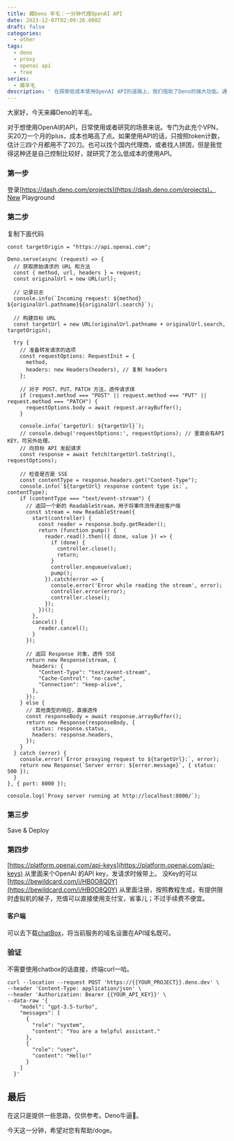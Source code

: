 ```yaml
---
title: 薅Deno 羊毛：一分钟代理OpenAI API
date: 2023-12-07T02:09:26.000Z
draft: false
categories:
  - other
tags:
  - deno
  - proxy
  - openai api
  - free
series:
  - 薅羊毛
description: ' 在探索低成本使用OpenAI API的道路上，我们借助了Deno的强大功能。通过在Deno Playground中部署一个简单的代理服务器，我们能够绕过地理限制，直接与OpenAI的API进行交互。这个过程不仅节省了VPN和OpenAI Plus会员的费用，还提供了更加灵活和自主的控制方式。通过使用自己的API密钥，并结合国内代理商或拼团的方式，我们可以更加经济高效地进行研究和开发。此外，我们还介绍了如何通过curl命令在终端进行验证，确保一切运行正常。这一切的实现，都离不开Deno的强大支持，它让我们能够更加自由地探索和创新。希望这一分钟的分享，能够为您带来启发和帮助。Deno，确实牛逼！'
---
```


大家好，今天来薅Deno的羊毛。

对于想使用OpenAI的API，日常使用或者研究的场景来说。专门为此充个VPN，买20刀一个月的plus，成本也略高了点。如果使用API的话，只按照token计数，估计三四个月都用不了20刀。也可以找个国内代理商，或者找人拼团，但是我觉得这种还是自己控制比较好，就研究了怎么低成本的使用API。


### 第一步
登录[https://dash.deno.com/projects](https://dash.deno.com/projects)，New Playground

### 第二步
复制下面代码
```JS
const targetOrigin = "https://api.openai.com";

Deno.serve(async (request) => {
  // 获取原始请求的 URL 和方法
  const { method, url, headers } = request;
  const originalUrl = new URL(url);
  
  // 记录日志
  console.info(`Incoming request: ${method} ${originalUrl.pathname}${originalUrl.search}`);

  // 构建目标 URL
  const targetUrl = new URL(originalUrl.pathname + originalUrl.search, targetOrigin);
  
  try {
    // 准备转发请求的选项
    const requestOptions: RequestInit = {
      method,
      headers: new Headers(headers), // 复制 headers
    };

    // 对于 POST、PUT、PATCH 方法，透传请求体
    if (request.method === "POST" || request.method === "PUT" || request.method === "PATCH") {
      requestOptions.body = await request.arrayBuffer();
    }

    console.info(`targetUrl: ${targetUrl}`);
    // console.debug('requestOptions:', requestOptions); // 里面会有API KEY，可另外处理。
    // 向目标 API 发起请求
    const response = await fetch(targetUrl.toString(), requestOptions);

    // 检查是否是 SSE
    const contentType = response.headers.get("Content-Type");
    console.info(`${targetUrl} response content type is:`, contentType);
    if (contentType === "text/event-stream") {
      // 返回一个新的 ReadableStream，用于将事件流传递给客户端
      const stream = new ReadableStream({
        start(controller) {
          const reader = response.body.getReader();
          return (function pump() {
            reader.read().then(({ done, value }) => {
              if (done) {
                controller.close();
                return;
              }
              controller.enqueue(value);
              pump();
            }).catch(error => {
              console.error('Error while reading the stream', error);
              controller.error(error);
              controller.close();
            });
          })();
        },
        cancel() {
          reader.cancel();
        }
      });

      // 返回 Response 对象，透传 SSE
      return new Response(stream, {
        headers: {
          "Content-Type": "text/event-stream",
          "Cache-Control": "no-cache",
          "Connection": "keep-alive",
        },
      });
    } else {
      // 其他类型的响应，直接透传
      const responseBody = await response.arrayBuffer();
      return new Response(responseBody, {
        status: response.status,
        headers: response.headers,
      });
    }
  } catch (error) {
    console.error(`Error proxying request to ${targetUrl}:`, error);
    return new Response(`Server error: ${error.message}`, { status: 500 });
  }
}, { port: 8000 });

console.log(`Proxy server running at http://localhost:8000/`);
```

### 第三步
Save & Deploy

### 第四步
[https://platform.openai.com/api-keys](https://platform.openai.com/api-keys) 从里面来个OpenAI 的API key，发请求时候带上。
没Key的可以 [https://bewildcard.com/i/HB0O8Q0Y](https://bewildcard.com/i/HB0O8Q0Y) 从里面注册，按照教程生成，有提供限时虚拟机的梯子，充值可以直接使用支付宝，省事儿；不过手续费不便宜。

#### 客户端
可以去下载[chatBox](https://chatboxai.app/zh)，将当前服务的域名设置在API域名既可。

### 验证
不需要使用chatbox的话直接，终端curl一哈。
```shell
curl --location --request POST 'https://{{YOUR_PROJECT}}.deno.dev' \
--header 'Content-Type: application/json' \
--header 'Authorization: Bearer {{YOUR_API_KEY}}' \
--data-raw '{
    "model": "gpt-3.5-turbo",
    "messages": [
      {
        "role": "system",
        "content": "You are a helpful assistant."
      },
      {
        "role": "user",
        "content": "Hello!"
      }
    ]
  }'
```
## 最后
在这只是提供一些思路，仅供参考。Deno牛逼🐶。    

今天这一分钟，希望对您有帮助/doge。
